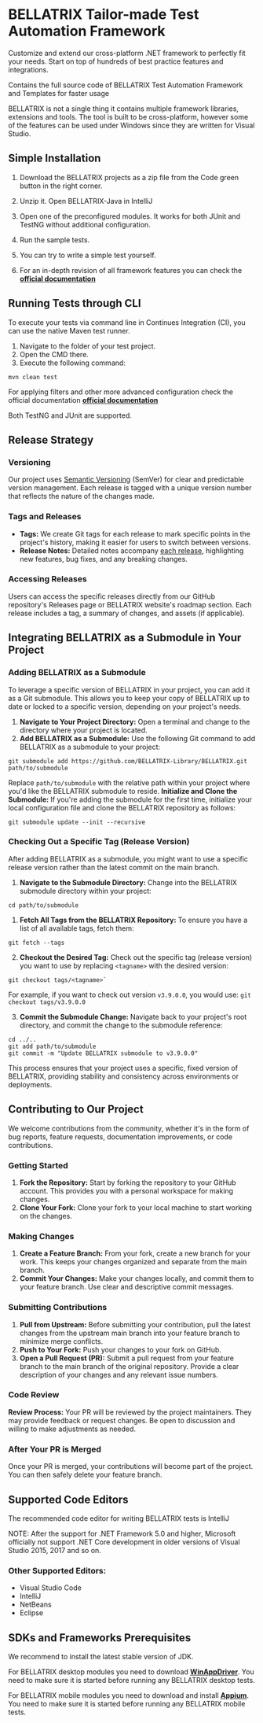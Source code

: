# BELLATRIX Tailor-made Test Automation Framework
Customize and extend our cross-platform .NET framework to perfectly fit your needs. Start on top of hundreds of best practice features and integrations.

Contains the full source code of BELLATRIX Test Automation Framework and Templates for faster usage

BELLATRIX is not a single thing it contains multiple framework libraries, extensions and tools. The tool is built to be cross-platform, however some of the features can be used under Windows since they are written for Visual Studio.

Simple Installation
------------------
1. Download the BELLATRIX projects as a zip file from the Code green button in the right corner.
2. Unzip it. Open BELLATRIX-Java in IntelliJ
3. Open one of the preconfigured modules. It works for both JUnit and TestNG without additional configuration.

4. Run the sample tests.
5. You can try to write a simple test yourself.
6. For an in-depth revision of all framework features you can check the [**official documentation**](http://docs.java.bellatrix.solutions/web-automation/)

Running Tests through CLI
--------------------------
 To execute your tests via command line in Continues Integration (CI), you can use the native Maven test runner.
1. Navigate to the folder of your test project.
2. Open the CMD there.
3. Execute the following command:

```
mvn clean test
```
For applying filters and other more advanced configuration check the official documentation [**official documentation**](https://junit.org/junit5/docs/current/user-guide/#running-tests-console-launcher)

Both TestNG and JUnit are supported.

## Release Strategy

### Versioning
Our project uses [Semantic Versioning](https://semver.org/) (SemVer) for clear and predictable version management. Each release is tagged with a unique version number that reflects the nature of the changes made.
### Tags and Releases
-   **Tags:** We create Git tags for each release to mark specific points in the project's history, making it easier for users to switch between versions.
-   **Release Notes:** Detailed notes accompany [each release](https://bellatrix.solutions/roadmap/release-3-9-0-0-lyra/), highlighting new features, bug fixes, and any breaking changes.
### Accessing Releases
Users can access the specific releases directly from our GitHub repository's Releases page or BELLATRIX website's roadmap section. Each release includes a tag, a summary of changes, and assets (if applicable).
## Integrating BELLATRIX as a Submodule in Your Project
### Adding BELLATRIX as a Submodule
To leverage a specific version of BELLATRIX in your project, you can add it as a Git submodule. This allows you to keep your copy of BELLATRIX up to date or locked to a specific version, depending on your project's needs.
1.  **Navigate to Your Project Directory:** Open a terminal and change to the directory where your project is located.
2.  **Add BELLATRIX as a Submodule:** Use the following Git command to add BELLATRIX as a submodule to your project:
```
git submodule add https://github.com/BELLATRIX-Library/BELLATRIX.git path/to/submodule
``` 
Replace `path/to/submodule` with the relative path within your project where you'd like the BELLATRIX submodule to reside.
**Initialize and Clone the Submodule:** If you're adding the submodule for the first time, initialize your local configuration file and clone the BELLATRIX repository as follows:
```
git submodule update --init --recursive
```
### Checking Out a Specific Tag (Release Version)
After adding BELLATRIX as a submodule, you might want to use a specific release version rather than the latest commit on the main branch.
1.  **Navigate to the Submodule Directory:** Change into the BELLATRIX submodule directory within your project:
```
cd path/to/submodule
```
1.  **Fetch All Tags from the BELLATRIX Repository:** To ensure you have a list of all available tags, fetch them:
```
git fetch --tags
```
2.  **Checkout the Desired Tag:** Check out the specific tag (release version) you want to use by replacing `<tagname>` with the desired version:
```   
git checkout tags/<tagname>` 
```
For example, if you want to check out version `v3.9.0.0`, you would use:
```git checkout tags/v3.9.0.0``` 

3.  **Commit the Submodule Change:** Navigate back to your project's root directory, and commit the change to the submodule reference:
```
cd ../..
git add path/to/submodule
git commit -m "Update BELLATRIX submodule to v3.9.0.0"
```
This process ensures that your project uses a specific, fixed version of BELLATRIX, providing stability and consistency across environments or deployments.
## Contributing to Our Project
We welcome contributions from the community, whether it's in the form of bug reports, feature requests, documentation improvements, or code contributions.
### Getting Started
1.  **Fork the Repository:** Start by forking the repository to your GitHub account. This provides you with a personal workspace for making changes.
2.  **Clone Your Fork:** Clone your fork to your local machine to start working on the changes.
### Making Changes
1.  **Create a Feature Branch:** From your fork, create a new branch for your work. This keeps your changes organized and separate from the main branch.
2.  **Commit Your Changes:** Make your changes locally, and commit them to your feature branch. Use clear and descriptive commit messages.
### Submitting Contributions
1.  **Pull from Upstream:** Before submitting your contribution, pull the latest changes from the upstream main branch into your feature branch to minimize merge conflicts.
2.  **Push to Your Fork:** Push your changes to your fork on GitHub.
3.  **Open a Pull Request (PR):** Submit a pull request from your feature branch to the main branch of the original repository. Provide a clear description of your changes and any relevant issue numbers.
### Code Review
**Review Process:** Your PR will be reviewed by the project maintainers. They may provide feedback or request changes. Be open to discussion and willing to make adjustments as needed.
### After Your PR is Merged
Once your PR is merged, your contributions will become part of the project. You can then safely delete your feature branch.

Supported Code Editors
----------------------
The recommended code editor for writing BELLATRIX tests is IntelliJ

NOTE: After the support for .NET Framework 5.0 and higher, Microsoft officially not support .NET Core development in older versions of Visual Studio 2015, 2017 and so on.

### Other Supported Editors: ###
- Visual Studio Code
- IntelliJ
- NetBeans
- Eclipse

SDKs and Frameworks Prerequisites
-------------------------------- 
We recommend to install the latest stable version of JDK.

For BELLATRIX desktop modules you need to download [**WinAppDriver**](https://github.com/Microsoft/WinAppDriver/releases). You need to make sure it is started before running any BELLATRIX desktop tests.

For BELLATRIX mobile modules you need to download and install [**Appium**](http://appium.io/). You need to make sure it is started before running any BELLATRIX mobile tests.
